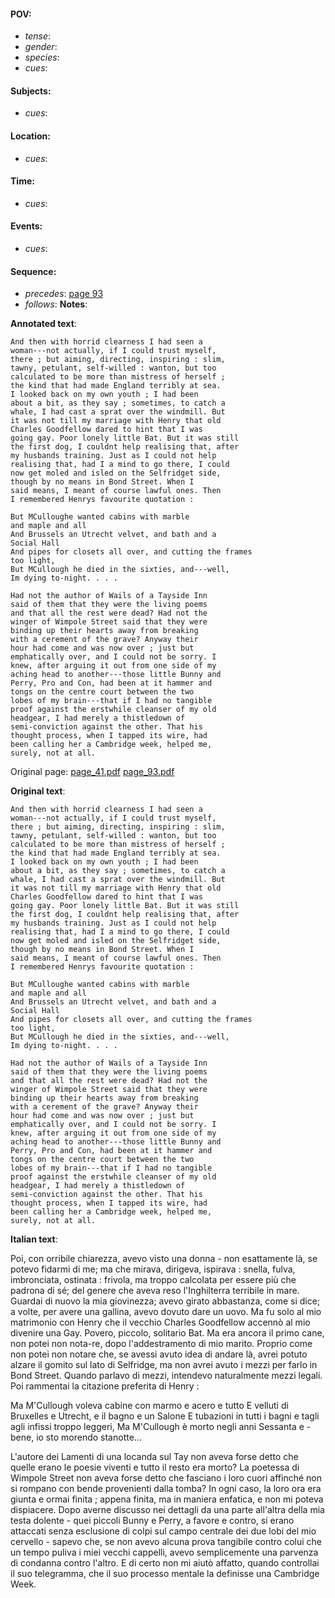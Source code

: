 #### POV: 
  - *tense*:
  - *gender*:
  - *species*:
  - *cues*:
#### Subjects:
  - *cues*:
#### Location:
  - *cues*:
#### Time:
  - *cues*:
#### Events:
  - *cues*:
#### Sequence:
  - *precedes*: [page 93](./page_93.md)
  - *follows*:
**Notes**:


**Annotated text**:
```
And then with horrid clearness I had seen a 
woman---not actually, if I could trust myself, 
there ; but aiming, directing, inspiring : slim, 
tawny, petulant, self-willed : wanton, but too 
calculated to be more than mistress of herself ; 
the kind that had made England terribly at sea. 
I looked back on my own youth ; I had been 
about a bit, as they say ; sometimes, to catch a 
whale, I had cast a sprat over the windmill. But 
it was not till my marriage with Henry that old 
Charles Goodfellow dared to hint that I was 
going gay. Poor lonely little Bat. But it was still 
the first dog, I couldnt help realising that, after 
my husbands training. Just as I could not help 
realising that, had I a mind to go there, I could 
now get moled and isled on the Selfridget side, 
though by no means in Bond Street. When I 
said means, I meant of course lawful ones. Then 
I remembered Henrys favourite quotation : 

But MCulloughe wanted cabins with marble 
and maple and all 
And Brussels an Utrecht velvet, and bath and a 
Social Hall 
And pipes for closets all over, and cutting the frames 
too light, 
But MCullough he died in the sixties, and---well, 
Im dying to-night. . . . 

Had not the author of Wails of a Tayside Inn 
said of them that they were the living poems 
and that all the rest were dead? Had not the 
winger of Wimpole Street said that they were 
binding up their hearts away from breaking 
with a cerement of the grave? Anyway their 
hour had come and was now over ; just but 
emphatically over, and I could not be sorry. I 
knew, after arguing it out from one side of my 
aching head to another---those little Bunny and 
Perry, Pro and Con, had been at it hammer and 
tongs on the centre court between the two 
lobes of my brain---that if I had no tangible 
proof against the erstwhile cleanser of my old 
headgear, I had merely a thistledown of 
semi-conviction against the other. That his 
thought process, when I tapped its wire, had 
been calling her a Cambridge week, helped me, 
surely, not at all.
```

Original page:
[page_41.pdf](https://github.com/vigji/cainjb/blob/main/source_material/pages/page_41.pdf)
[page_93.pdf](https://github.com/vigji/cainjb/blob/main/source_material/pages/page_93.pdf)


**Original text**:
```
And then with horrid clearness I had seen a 
woman---not actually, if I could trust myself, 
there ; but aiming, directing, inspiring : slim, 
tawny, petulant, self-willed : wanton, but too 
calculated to be more than mistress of herself ; 
the kind that had made England terribly at sea. 
I looked back on my own youth ; I had been 
about a bit, as they say ; sometimes, to catch a 
whale, I had cast a sprat over the windmill. But 
it was not till my marriage with Henry that old 
Charles Goodfellow dared to hint that I was 
going gay. Poor lonely little Bat. But it was still 
the first dog, I couldnt help realising that, after 
my husbands training. Just as I could not help 
realising that, had I a mind to go there, I could 
now get moled and isled on the Selfridget side, 
though by no means in Bond Street. When I 
said means, I meant of course lawful ones. Then 
I remembered Henrys favourite quotation : 

But MCulloughe wanted cabins with marble 
and maple and all 
And Brussels an Utrecht velvet, and bath and a 
Social Hall 
And pipes for closets all over, and cutting the frames 
too light, 
But MCullough he died in the sixties, and---well, 
Im dying to-night. . . . 

Had not the author of Wails of a Tayside Inn 
said of them that they were the living poems 
and that all the rest were dead? Had not the 
winger of Wimpole Street said that they were 
binding up their hearts away from breaking 
with a cerement of the grave? Anyway their 
hour had come and was now over ; just but 
emphatically over, and I could not be sorry. I 
knew, after arguing it out from one side of my 
aching head to another---those little Bunny and 
Perry, Pro and Con, had been at it hammer and 
tongs on the centre court between the two 
lobes of my brain---that if I had no tangible 
proof against the erstwhile cleanser of my old 
headgear, I had merely a thistledown of 
semi-conviction against the other. That his 
thought process, when I tapped its wire, had 
been calling her a Cambridge week, helped me, 
surely, not at all.
```


**Italian text**:

Poi, con orribile chiarezza, avevo visto una donna - non esattamente là, se potevo fidarmi di me; ma che mirava, dirigeva, ispirava : snella, fulva, imbronciata, ostinata : frivola, ma troppo calcolata per essere più che padrona di sé; del genere che aveva reso l'Inghilterra terribile in mare. Guardai di nuovo la mia giovinezza; avevo girato abbastanza, come si dice; a volte, per avere una gallina, avevo dovuto dare un uovo. Ma fu solo al mio matrimonio con Henry che il vecchio Charles Goodfellow accennò al mio divenire una Gay. Povero, piccolo, solitario
Bat. Ma era ancora il primo cane, non potei non nota-re, dopo l'addestramento di mio marito. Proprio come non potei non notare che, se avessi avuto idea di andare là, avrei potuto alzare il gomito sul lato di Selfridge, ma non avrei avuto i mezzi per farlo in Bond Street.
Quando parlavo di mezzi, intendevo naturalmente mezzi legali. Poi rammentai la citazione preferita di Henry :

Ma M'Cullough voleva cabine con marmo e acero
e tutto
E velluti di Bruxelles e Utrecht, e il bagno e un Salone
E tubazioni in tutti i bagni e tagli agli infissi troppo
leggeri,
Ma M'Cullough è morto negli anni Sessanta e - bene,
io sto morendo stanotte...

L'autore dei Lamenti di una locanda sul Tay non aveva forse detto che quelle erano le poesie viventi e tutto il resto era morto? La poetessa di Wimpole Street non aveva forse detto che fasciano i loro cuori affinché non si rompano con bende provenienti dalla tomba?
In ogni caso, la loro ora era giunta e ormai finita ; appena finita, ma in maniera enfatica, e non mi poteva dispiacere. Dopo averne discusso nei dettagli da una parte all'altra della mia testa dolente - quei piccoli Bunny e Perry, a favore e contro, si erano attaccati senza esclusione di colpi sul campo centrale dei due lobi del mio cervello - sapevo che, se non avevo alcuna prova tangibile contro colui che un tempo puliva i miei vecchi cappelli, avevo semplicemente una parvenza di condanna contro l'altro. E di certo non mi aiutò affatto, quando controllai il suo telegramma, che il suo processo mentale la definisse una Cambridge Week.


